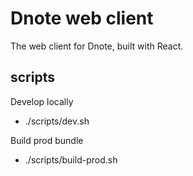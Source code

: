 # Dnote web client

The web client for Dnote, built with React.

## scripts

Develop locally

* ./scripts/dev.sh

Build prod bundle

* ./scripts/build-prod.sh
